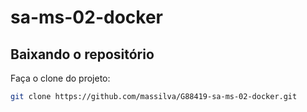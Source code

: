 # sa-ms-02-docker

## Baixando o repositório

Faça o clone do projeto:

```bash
git clone https://github.com/massilva/G88419-sa-ms-02-docker.git
```
